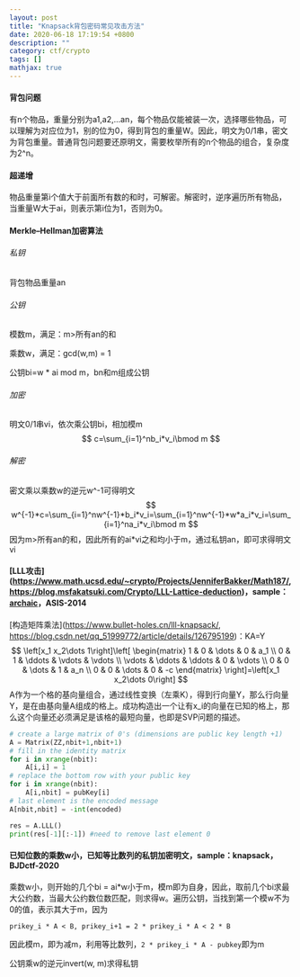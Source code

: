 ```yaml
---
layout: post
title: "Knapsack背包密码常见攻击方法"
date: 2020-06-18 17:19:54 +0800
description: ""
category: ctf/crypto
tags: []
mathjax: true
---
```


#### 背包问题

有n个物品，重量分别为a1,a2,...an，每个物品仅能被装一次，选择哪些物品，可以理解为对应位为1，别的位为0，得到背包的重量W。因此，明文为0/1串，密文为背包重量。普通背包问题要还原明文，需要枚举所有的n个物品的组合，复杂度为2^n。

#### 超递增

物品重量第i个值大于前面所有数的和时，可解密。解密时，逆序遍历所有物品，当重量W大于ai，则表示第i位为1，否则为0。

#### Merkle–Hellman加密算法

###### 私钥

背包物品重量an

###### 公钥

模数m，满足：m>所有an的和

乘数w，满足：gcd(w,m) = 1

公钥bi=w * ai mod m，bn和m组成公钥

###### 加密

明文0/1串vi，依次乘公钥bi，相加模m
$$
c=\sum_{i=1}^nb_i*v_i\bmod m
$$

###### 解密

密文乘以乘数w的逆元w^-1可得明文
$$
w^{-1}*c=\sum_{i=1}^nw^{-1}*b_i*v_i=\sum_{i=1}^nw^{-1}*w*a_i*v_i=\sum_{i=1}^na_i*v_i\bmod m
$$
因为m>所有an的和，因此所有的ai*vi之和均小于m，通过私钥an，即可求得明文vi

#### [LLL攻击](https://www.math.ucsd.edu/~crypto/Projects/JenniferBakker/Math187/, https://blog.msfakatsuki.com/Crypto/LLL-Lattice-deduction)，sample：[archaic](https://ctf-wiki.github.io/ctf-wiki/crypto/asymmetric/knapsack/knapsack-zh/)，ASIS-2014

[构造矩阵乘法](https://www.bullet-holes.cn/lll-knapsack/, https://blog.csdn.net/qq_51999772/article/details/126795199)：KA=Y
$$
\left[x_1 x_2\dots 1\right]\left[ \begin{matrix} 1 & 0 & \dots & 0 & a_1 \\ 0 & 1 & \ddots & \vdots & \vdots \\ \vdots & \ddots & \ddots & 0 & \vdots \\ 0 & 0 & \dots & 1 & a_n \\ 0 & 0 & \dots & 0 & -c \end{matrix} \right]=\left[x_1 x_2\dots 0\right]
$$
A作为一个格的基向量组合，通过线性变换（左乘K），得到行向量Y，那么行向量Y，是在由基向量A组成的格上。成功构造出一个让有x_i的向量在已知的格上，那么这个向量还必须满足是该格的最短向量，也即是SVP问题的描述。

```python
# create a large matrix of 0's (dimensions are public key length +1)
A = Matrix(ZZ,nbit+1,nbit+1)
# fill in the identity matrix
for i in xrange(nbit):
    A[i,i] = 1
# replace the bottom row with your public key
for i in xrange(nbit):
    A[i,nbit] = pubKey[i]
# last element is the encoded message
A[nbit,nbit] = -int(encoded)

res = A.LLL()
print(res[-1][:-1]) #need to remove last element 0
```

#### 已知位数的乘数w小，已知等比数列的私钥加密明文，sample：knapsack，BJDctf-2020

乘数w小，则开始的几个bi = ai*w小于m，模m即为自身，因此，取前几个bi求最大公约数，当最大公约数位数匹配，则求得w。遍历公钥，当找到第一个模w不为0的值，表示其大于m，因为

`prikey_i * A < B, prikey_i+1 = 2 * prikey_i * A < 2 * B`

因此模m，即为减m，利用等比数列，`2 * prikey_i * A - pubkey`即为m

公钥乘w的逆元invert(w, m)求得私钥

